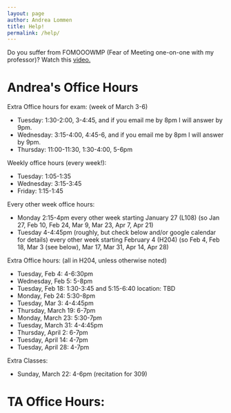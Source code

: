 ```yaml
---
layout: page
author: Andrea Lommen
title: Help! 
permalink: /help/
---
```


Do you suffer from FOMOOOWMP (Fear of Meeting one-on-one with my professor)?
Watch this [video.](https://www.youtube.com/watch?v=yQq1-_ujXrM) 

# Andrea's Office Hours

Extra Office hours for exam: (week of March 3-6)
* Tuesday: 1:30-2:00, 3-4:45, and if you email me by 8pm I will answer by 9pm.
* Wednesday: 3:15-4:00, 4:45-6, and if you email me by 8pm I will answer by 9pm.
* Thursday: 11:00-11:30, 1:30-4:00, 5-6pm

Weekly office hours (every week!): 
* Tuesday: 1:05-1:35
* Wednesday: 3:15-3:45
* Friday: 1:15-1:45

Every other week office hours:
* Monday 2:15-4pm every other week starting January 27 (L108)
(so Jan 27, Feb 10, Feb 24, Mar 9, Mar 23, Apr 7, Apr 21)
* Tuesday 4-4:45pm (roughly, but check below and/or google calendar for details) every other week starting February 4 (H204)
(so Feb 4, Feb 18, Mar 3 (see below), Mar 17, Mar 31, Apr 14, Apr 28)


Extra Office hours: (all in H204, unless otherwise noted)
* Tuesday, Feb 4: 4-6:30pm
* Wednesday, Feb 5: 5-8pm
* Tuesday, Feb 18: 1:30-3:45 and 5:15-6:40 location: TBD
* Monday, Feb 24: 5:30-8pm
* Tuesday, Mar 3: 4-4:45pm
* Thursday, March 19: 6-7pm
* Monday, March 23: 5:30-7pm
* Tuesday, March 31: 4-4:45pm
* Thursday, April 2: 6-7pm
* Tuesday, April 14: 4-7pm
* Tuesday, April 28: 4-7pm

Extra Classes:
* Sunday, March 22: 4-6pm (recitation for 309)

# TA Office Hours:
